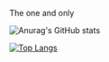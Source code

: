 The one and only                         

![Anurag's GitHub stats](https://github-readme-stats.vercel.app/api?username=develijah&show_icons=true&theme=midnight-purple)

[![Top Langs](https://github-readme-stats.vercel.app/api/top-langs/?username=develijah&layout=compact&theme=midnight-purple)](https://github.com/anuraghazra/github-readme-stats)

